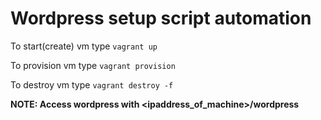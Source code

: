 # Wordpress setup script automation

To start(create) vm type `vagrant up`

To provision vm type `vagrant provision`

To destroy vm type `vagrant destroy -f`

**NOTE: Access wordpress with <ipaddress_of_machine>/wordpress**
